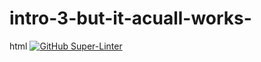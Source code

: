 # intro-3-but-it-acuall-works-
html
[![GitHub Super-Linter](https://github.com/miggylol/scloo/badge.svg)](https://github.com/marketplace/actions/super-linter)


